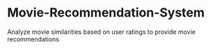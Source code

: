 # Movie-Recommendation-System
Analyze movie similarities based on user ratings to provide movie recommendations
